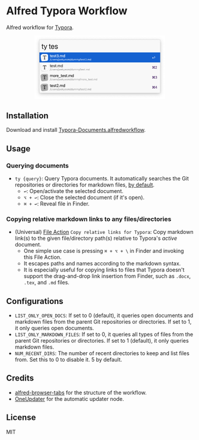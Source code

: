 # Alfred Typora Workflow

Alfred workflow for [Typora](https://typora.io/).  

<p align="center">
<img alt="Typora workflow screenshot" src="./screenshot.png" width="70%" />
</p>

## Installation

Download and install [Typora-Documents.alfredworkflow](https://github.com/jaekyeom/alfred-typora-workflow/releases/latest/download/Typora-Documents.alfredworkflow).

## Usage

### Querying documents

- `ty {query}`: Query Typora documents. It automatically searches the Git repositories or directories for markdown files, [by default](#configurations).
  - `↩`: Open/activate the selected document.
  - `⌥ + ↩`: Close the selected document (if it's open).
  - `⌘ + ↩`: Reveal file in Finder.

### Copying relative markdown links to any files/directories

- (Universal) [File Action](https://www.alfredapp.com/blog/tips-and-tricks/file-actions-from-alfred-or-finder/) `Copy relative links for Typora`: Copy markdown link(s) to the given file/directory path(s) relative to Typora's *active* document.
  - One simple use case is pressing `⌘ + ⌥ + \` in Finder and invoking this File Action.
  - It escapes paths and names according to the markdown syntax.
  - It is especially useful for copying links to files that Typora doesn't support the drag-and-drop link insertion from Finder, such as `.docx`, `.tex`, and `.md` files.

## Configurations

- `LIST_ONLY_OPEN_DOCS`: If set to 0 (default), it queries open documents and markdown files from the parent Git repositories or directories. If set to 1, it only queries open documents.
- `LIST_ONLY_MARKDOWN_FILES`: If set to 0, it queries all types of files from the parent Git repositories or directories. If set to 1 (default), it only queries markdown files.
- `NUM_RECENT_DIRS`: The number of recent directories to keep and list files from. Set this to 0 to disable it. 5 by default.

## Credits

- [alfred-browser-tabs](https://github.com/epilande/alfred-browser-tabs) for the structure of the workflow.
- [OneUpdater](https://github.com/vitorgalvao/alfred-workflows/tree/master/OneUpdater) for the automatic updater node.

## License

MIT

